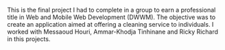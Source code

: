 This is the final project I had to complete in a group to earn a professional title in Web and Mobile Web Development (DWWM). The objective was to create an application aimed at offering a cleaning service to individuals. I worked with Messaoud Houri, Ammar-Khodja Tinhinane and Ricky Richard in this projects.
